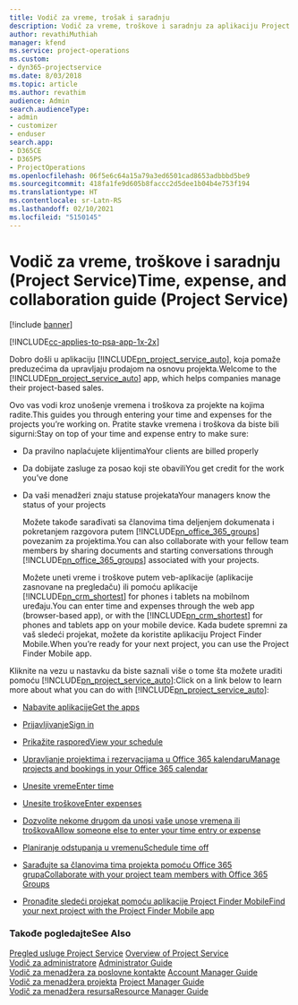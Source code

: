 ```yaml
---
title: Vodič za vreme, trošak i saradnju
description: Vodič za vreme, troškove i saradnju za aplikaciju Project Service
author: revathiMuthiah
manager: kfend
ms.service: project-operations
ms.custom:
- dyn365-projectservice
ms.date: 8/03/2018
ms.topic: article
ms.author: revathim
audience: Admin
search.audienceType:
- admin
- customizer
- enduser
search.app:
- D365CE
- D365PS
- ProjectOperations
ms.openlocfilehash: 06f5e6c64a15a79a3ed6501cad8653adbbbd5be9
ms.sourcegitcommit: 418fa1fe9d605b8faccc2d5dee1b04b4e753f194
ms.translationtype: HT
ms.contentlocale: sr-Latn-RS
ms.lasthandoff: 02/10/2021
ms.locfileid: "5150145"
---
```

# <a name="time-expense-and-collaboration-guide-project-service"></a><span data-ttu-id="3b37a-103">Vodič za vreme, troškove i saradnju (Project Service)</span><span class="sxs-lookup"><span data-stu-id="3b37a-103">Time, expense, and collaboration guide (Project Service)</span></span>

[!include [banner](../includes/psa-now-project-operations.md)]

[!INCLUDE[cc-applies-to-psa-app-1x-2x](../includes/cc-applies-to-psa-app-1x-2x.md)]

<span data-ttu-id="3b37a-104">Dobro došli u aplikaciju [!INCLUDE[pn_project_service_auto](../includes/pn-project-service-auto.md)], koja pomaže preduzećima da upravljaju prodajom na osnovu projekta.</span><span class="sxs-lookup"><span data-stu-id="3b37a-104">Welcome to the [!INCLUDE[pn_project_service_auto](../includes/pn-project-service-auto.md)] app, which helps companies manage their project-based sales.</span></span> 
  
 <span data-ttu-id="3b37a-105">Ovo vas vodi kroz unošenje vremena i troškova za projekte na kojima radite.</span><span class="sxs-lookup"><span data-stu-id="3b37a-105">This guides you through entering your time and expenses for the projects you’re working on.</span></span> <span data-ttu-id="3b37a-106">Pratite stavke vremena i troškova da biste bili sigurni:</span><span class="sxs-lookup"><span data-stu-id="3b37a-106">Stay on top of your time and expense entry to make sure:</span></span>  
  
- <span data-ttu-id="3b37a-107">Da pravilno naplaćujete klijentima</span><span class="sxs-lookup"><span data-stu-id="3b37a-107">Your clients are billed properly</span></span>  
  
- <span data-ttu-id="3b37a-108">Da dobijate zasluge za posao koji ste obavili</span><span class="sxs-lookup"><span data-stu-id="3b37a-108">You get credit for the work you’ve done</span></span>  
  
- <span data-ttu-id="3b37a-109">Da vaši menadžeri znaju statuse projekata</span><span class="sxs-lookup"><span data-stu-id="3b37a-109">Your managers know the status of your projects</span></span>  
  
  <span data-ttu-id="3b37a-110">Možete takođe sarađivati sa članovima tima deljenjem dokumenata i pokretanjem razgovora putem [!INCLUDE[pn_office_365_groups](../includes/pn-office-365-groups.md)] povezanim za projektima.</span><span class="sxs-lookup"><span data-stu-id="3b37a-110">You can also collaborate with your fellow team members by sharing documents and starting conversations through [!INCLUDE[pn_office_365_groups](../includes/pn-office-365-groups.md)] associated with your projects.</span></span>  
  
  <span data-ttu-id="3b37a-111">Možete uneti vreme i troškove putem veb-aplikacije (aplikacije zasnovane na pregledaču) ili pomoću aplikacije [!INCLUDE[pn_crm_shortest](../includes/pn-crm-shortest.md)] for phones i tablets na mobilnom uređaju.</span><span class="sxs-lookup"><span data-stu-id="3b37a-111">You can enter time and expenses through the web app (browser-based app), or with the [!INCLUDE[pn_crm_shortest](../includes/pn-crm-shortest.md)] for phones and tablets app on your mobile device.</span></span> <span data-ttu-id="3b37a-112">Kada budete spremni za vaš sledeći projekat, možete da koristite aplikaciju Project Finder Mobile.</span><span class="sxs-lookup"><span data-stu-id="3b37a-112">When you’re ready for your next project, you can use the Project Finder Mobile app.</span></span>  
  
<span data-ttu-id="3b37a-113">Kliknite na vezu u nastavku da biste saznali više o tome šta možete uraditi pomoću [!INCLUDE[pn_project_service_auto](../includes/pn-project-service-auto.md)]:</span><span class="sxs-lookup"><span data-stu-id="3b37a-113">Click on a link below to learn more about what you can do with [!INCLUDE[pn_project_service_auto](../includes/pn-project-service-auto.md)]:</span></span>  
  
-   [<span data-ttu-id="3b37a-114">Nabavite aplikacije</span><span class="sxs-lookup"><span data-stu-id="3b37a-114">Get the apps</span></span>](../psa/get-apps.md)  
  
-   [<span data-ttu-id="3b37a-115">Prijavljivanje</span><span class="sxs-lookup"><span data-stu-id="3b37a-115">Sign in</span></span>](../psa/sign-in.md)  
  
-   [<span data-ttu-id="3b37a-116">Prikažite raspored</span><span class="sxs-lookup"><span data-stu-id="3b37a-116">View your schedule</span></span>](../psa/view-schedule.md)  
  
-   [<span data-ttu-id="3b37a-117">Upravljanje projektima i rezervacijama u Office 365 kalendaru</span><span class="sxs-lookup"><span data-stu-id="3b37a-117">Manage projects and bookings in your Office 365 calendar</span></span>](../psa/manage-project-bookings-office-365-calendar.md)  
  
-   [<span data-ttu-id="3b37a-118">Unesite vreme</span><span class="sxs-lookup"><span data-stu-id="3b37a-118">Enter time</span></span>](../psa/enter-time.md)  
  
-   [<span data-ttu-id="3b37a-119">Unesite troškove</span><span class="sxs-lookup"><span data-stu-id="3b37a-119">Enter expenses</span></span>](../psa/enter-expenses.md)  
  
-   [<span data-ttu-id="3b37a-120">Dozvolite nekome drugom da unosi vaše unose vremena ili troškova</span><span class="sxs-lookup"><span data-stu-id="3b37a-120">Allow someone else to enter your time entry or expense</span></span>](../psa/allow-someone-else-enter-time-entry-expense.md)  
  
-   [<span data-ttu-id="3b37a-121">Planiranje odstupanja u vremenu</span><span class="sxs-lookup"><span data-stu-id="3b37a-121">Schedule time off</span></span>](../psa/schedule-time-off.md)  
  
-   [<span data-ttu-id="3b37a-122">Sarađujte sa članovima tima projekta pomoću Office 365 grupa</span><span class="sxs-lookup"><span data-stu-id="3b37a-122">Collaborate with your project team members with Office 365 Groups</span></span>](../psa/collaborate-project-team-members-office-365-groups.md)  
  
-   [<span data-ttu-id="3b37a-123">Pronađite sledeći projekat pomoću aplikacije Project Finder Mobile</span><span class="sxs-lookup"><span data-stu-id="3b37a-123">Find your next project with the Project Finder Mobile app</span></span>](../psa/find-next-project-finder-mobile-app.md)  
  
### <a name="see-also"></a><span data-ttu-id="3b37a-124">Takođe pogledajte</span><span class="sxs-lookup"><span data-stu-id="3b37a-124">See Also</span></span>  
 <span data-ttu-id="3b37a-125">[Pregled usluge Project Service](../psa/overview.md) </span><span class="sxs-lookup"><span data-stu-id="3b37a-125">[Overview of Project Service](../psa/overview.md) </span></span>  
 <span data-ttu-id="3b37a-126">[Vodič za administratore](../psa/admin-guide.md) </span><span class="sxs-lookup"><span data-stu-id="3b37a-126">[Administrator Guide](../psa/admin-guide.md) </span></span>  
 <span data-ttu-id="3b37a-127">[Vodič za menadžera za poslovne kontakte](../psa/account-manager-guide.md) </span><span class="sxs-lookup"><span data-stu-id="3b37a-127">[Account Manager Guide](../psa/account-manager-guide.md) </span></span>  
 <span data-ttu-id="3b37a-128">[Vodič za menadžera projekta](../psa/project-manager-guide.md) </span><span class="sxs-lookup"><span data-stu-id="3b37a-128">[Project Manager Guide](../psa/project-manager-guide.md) </span></span>  
 [<span data-ttu-id="3b37a-129">Vodič za menadžera resursa</span><span class="sxs-lookup"><span data-stu-id="3b37a-129">Resource Manager Guide</span></span>](../psa/resource-manager-guide.md)   
